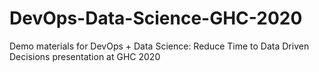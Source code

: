 # DevOps-Data-Science-GHC-2020
Demo materials for DevOps + Data Science: Reduce Time to Data Driven Decisions presentation at GHC 2020
